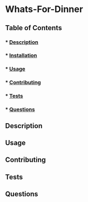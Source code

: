 # Whats-For-Dinner

## Table of Contents
### * [Description](#description)
### * [Installation](#installation)
### * [Usage](#usage)
### * [Contributing](#Contributing)
### * [Tests](#tests)
### * [Questions](#questions)

## Description

## Usage

## Contributing

## Tests

## Questions